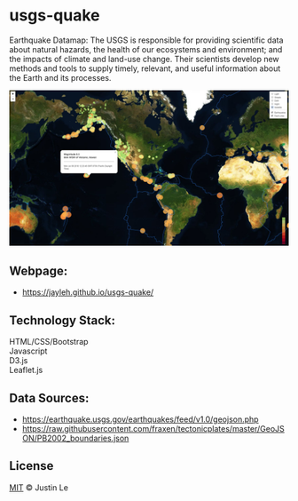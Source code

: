 # usgs-quake
Earthquake Datamap: The USGS is responsible for providing scientific data about natural hazards, the health of our ecosystems and environment; and the impacts of climate and land-use change. Their scientists develop new methods and tools to supply timely, relevant, and useful information about the Earth and its processes.

![PNG](documentation/images/map.PNG)

## Webpage:
* https://jayleh.github.io/usgs-quake/

## Technology Stack:
HTML/CSS/Bootstrap<br>
Javascript<br>
D3.js<br>
Leaflet.js

## Data Sources:
* https://earthquake.usgs.gov/earthquakes/feed/v1.0/geojson.php
* https://raw.githubusercontent.com/fraxen/tectonicplates/master/GeoJSON/PB2002_boundaries.json

## License
[MIT](LICENSE) © Justin Le